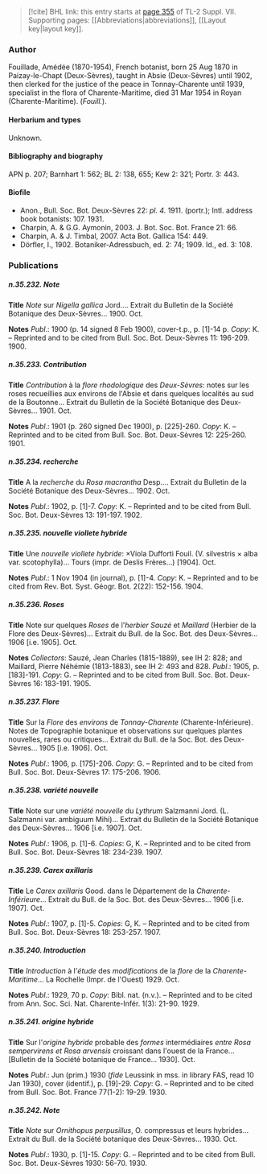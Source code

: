 > [!cite] BHL link: this entry starts at [page 355](https://www.biodiversitylibrary.org/item/103834#page/377/mode/1up) of TL-2 Suppl. VII.
> Supporting pages: [[Abbreviations|abbreviations]], [[Layout key|layout key]].

### Author

Fouillade, Amédée (1870-1954), French botanist, born 25 Aug 1870 in Paizay-le-Chapt (Deux-Sèvres), taught in Absie (Deux-Sèvres) until 1902, then clerked for the justice of the peace in Tonnay-Charente until 1939, specialist in the flora of Charente-Maritime, died 31 Mar 1954 in Royan (Charente-Maritime). (*Fouill.*).

#### Herbarium and types

Unknown.

#### Bibliography and biography

APN p. 207; Barnhart 1: 562; BL 2: 138, 655; Kew 2: 321; Portr. 3: 443.

#### Biofile

- Anon., Bull. Soc. Bot. Deux-Sèvres 22: *pl. 4.* 1911. (portr.); Intl. address book botanists: 107. 1931.
- Charpin, A. & G.G. Aymonin, 2003. J. Bot. Soc. Bot. France 21: 66.
- Charpin, A. & J. Timbal, 2007. Acta Bot. Gallica 154: 449.
- Dörfler, I., 1902. Botaniker-Adressbuch, ed. 2: 74; 1909. Id., ed. 3: 108.

### Publications

##### n.35.232. Note

**Title**
*Note* sur *Nigella gallica* Jord.... Extrait du Bulletin de la Société Botanique des Deux-Sèvres... 1900. Oct.

**Notes**
*Publ*.: 1900 (p. 14 signed 8 Feb 1900), cover-t.p., p. \[1\]-14 p. *Copy*: K. – Reprinted and to be cited from Bull. Soc. Bot. Deux-Sèvres 11: 196-209. 1900.

##### n.35.233. Contribution

**Title**
*Contribution* à la *flore rhodologique* des *Deux-Sèvres*: notes sur les roses recueillies aux environs de l'Absie et dans quelques localités au sud de la Boutonne... Extrait du Bulletin de la Société Botanique des Deux-Sèvres... 1901. Oct.

**Notes**
*Publ*.: 1901 (p. 260 signed Dec 1900), p. \[225\]-260. *Copy*: K. – Reprinted and to be cited from Bull. Soc. Bot. Deux-Sèvres 12: 225-260. 1901.

##### n.35.234. recherche

**Title**
A la *recherche* du *Rosa macrantha* Desp.... Extrait du Bulletin de la Société Botanique des Deux-Sèvres... 1902. Oct.

**Notes**
*Publ*.: 1902, p. \[1\]-7. *Copy*: K. – Reprinted and to be cited from Bull. Soc. Bot. Deux-Sèvres 13: 191-197. 1902.

##### n.35.235. nouvelle viollete hybride

**Title**
Une *nouvelle viollete hybride*: ×Viola Dufforti Fouil. (V. silvestris × alba var. scotophylla)... Tours (impr. de Deslis Frères...) \[1904\]. Oct.

**Notes**
*Publ*.: 1 Nov 1904 (in journal), p. \[1\]-4. *Copy*: K. – Reprinted and to be cited from Rev. Bot. Syst. Géogr. Bot. 2(22): 152-156. 1904.

##### n.35.236. Roses

**Title**
Note sur quelques *Roses* de l'*herbier Sauzé* et *Maillard* (Herbier de la Flore des Deux-Sèvres)... Extrait du Bull. de la Soc. Bot. des Deux-Sèvres... 1906 \[i.e. 1905\]. Oct.

**Notes**
*Collectors*: Sauzé, Jean Charles (1815-1889), see IH 2: 828; and Maillard, Pierre Néhémie (1813-1883), see IH 2: 493 and 828.
*Publ*.: 1905, p. \[183\]-191. *Copy*: G. – Reprinted and to be cited from Bull. Soc. Bot. Deux-Sèvres 16: 183-191. 1905.

##### n.35.237. Flore

**Title**
Sur la *Flore* des *environs* de *Tonnay-Charente* (Charente-Inférieure). Notes de Topographie botanique et observations sur quelques plantes nouvelles, rares ou critiques... Extrait du Bull. de la Soc. Bot. des Deux-Sèvres... 1905 \[i.e. 1906\]. Oct.

**Notes**
*Publ*.: 1906, p. \[175\]-206. *Copy*: G. – Reprinted and to be cited from Bull. Soc. Bot. Deux-Sèvres 17: 175-206. 1906.

##### n.35.238. variété nouvelle

**Title**
Note sur une *variété nouvelle* du *Lythrum* Salzmanni Jord. (L. Salzmanni var. ambiguum Mihi)... Extrait du Bulletin de la Société Botanique des Deux-Sèvres... 1906 \[i.e. 1907\]. Oct.

**Notes**
*Publ*.: 1906, p. \[1\]-6. *Copies*: G, K. – Reprinted and to be cited from Bull. Soc. Bot. Deux-Sèvres 18: 234-239. 1907.

##### n.35.239. Carex axillaris

**Title**
Le *Carex axillaris* Good. dans le Département de la *Charente-Inférieure*... Extrait du Bull. de la Soc. Bot. des Deux-Sèvres... 1906 \[i.e. 1907\]. Oct.

**Notes**
*Publ*.: 1907, p. \[1\]-5. *Copies*: G, K. – Reprinted and to be cited from Bull. Soc. Bot. Deux-Sèvres 18: 253-257. 1907.

##### n.35.240. Introduction

**Title**
*Introduction* à l'*étude* des *modifications* de la *flore* de la *Charente-Maritime*... La Rochelle (Impr. de l'Ouest) 1929. Oct.

**Notes**
*Publ*.: 1929, 70 p. *Copy*: Bibl. nat. (n.v.). – Reprinted and to be cited from Ann. Soc. Sci. Nat. Charente-Infér. 1(3): 21-90. 1929.

##### n.35.241. origine hybride

**Title**
Sur l'*origine hybride* probable des *formes* intermédiaires *entre Rosa sempervirens et Rosa arvensis* croissant dans l'ouest de la France... \[Bulletin de la Société botanique de France... 1930\]. Oct.

**Notes**
*Publ*.: Jun (prim.) 1930 (*fide* Leussink in mss. in library FAS, read 10 Jan 1930), cover (identif.), p. \[19\]-29. *Copy*: G. – Reprinted and to be cited from Bull. Soc. Bot. France 77(1-2): 19-29. 1930.

##### n.35.242. Note

**Title**
*Note* sur *Ornithopus perpusillus*, O. compressus et leurs hybrides... Extrait du Bull. de la Société botanique des Deux-Sèvres... 1930. Oct.

**Notes**
*Publ*.: 1930, p. \[1\]-15. *Copy*: G. – Reprinted and to be cited from Bull. Soc. Bot. Deux-Sèvres 1930: 56-70. 1930.

